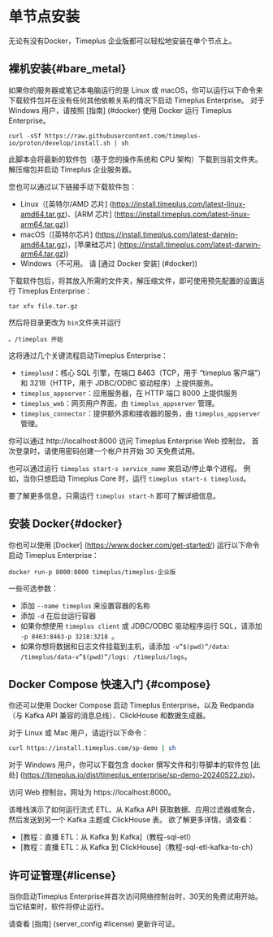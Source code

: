# 单节点安装

无论有没有Docker，Timeplus 企业版都可以轻松地安装在单个节点上。

## 裸机安装{#bare_metal}

如果你的服务器或笔记本电脑运行的是 Linux 或 macOS，你可以运行以下命令来下载软件包并在没有任何其他依赖关系的情况下启动 Timeplus Enterprise。 对于 Windows 用户，请按照 [指南] (#docker) 使用 Docker 运行 Timeplus Enterprise。

```shell
curl -sSf https://raw.githubusercontent.com/timeplus-io/proton/develop/install.sh | sh
```

此脚本会将最新的软件包（基于您的操作系统和 CPU 架构）下载到当前文件夹。 解压缩包并启动 Timeplus 企业服务器。

您也可以通过以下链接手动下载软件包：

- Linux（[英特尔/AMD 芯片] (https://install.timeplus.com/latest-linux-amd64.tar.gz)、[ARM 芯片] (https://install.timeplus.com/latest-linux-arm64.tar.gz)）
- macOS（[英特尔芯片] (https://install.timeplus.com/latest-darwin-amd64.tar.gz)，[苹果硅芯片] (https://install.timeplus.com/latest-darwin-arm64.tar.gz))
- Windows（不可用。 请 [通过 Docker 安装] (#docker))

下载软件包后，将其放入所需的文件夹，解压缩文件，即可使用预先配置的设置运行 Timeplus Enterprise：

```shell
tar xfv file.tar.gz
```

然后将目录更改为 `bin`文件夹并运行

```shell
。/timeplus 开始
```

这将通过几个关键流程启动Timeplus Enterprise：

- `timeplusd`：核心 SQL 引擎，在端口 8463（TCP，用于 “timeplus 客户端”）和 3218（HTTP，用于 JDBC/ODBC 驱动程序）上提供服务。
- `timeplus_appserver`：应用服务器，在 HTTP 端口 8000 上提供服务
- `timeplus_web`：网页用户界面，由 `timeplus_appserver` 管理。
- `timeplus_connector`：提供额外源和接收器的服务，由 `timeplus_appserver` 管理。

你可以通过 http://localhost:8000 访问 Timeplus Enterprise Web 控制台。 首次登录时，请使用密码创建一个帐户并开始 30 天免费试用。

也可以通过运行 `timeplus start-s service_name` 来启动/停止单个进程。 例如，当你只想启动 Timeplus Core 时，运行 `timeplus start-s timeplusd`。

要了解更多信息，只需运行 `timeplus start-h` 即可了解详细信息。

## 安装 Docker{#docker}

你也可以使用 [Docker] (https://www.docker.com/get-started/) 运行以下命令启动 Timeplus Enterprise：

```shell
docker run-p 8000:8000 timeplus/timeplus-企业版
```

一些可选参数：

- 添加 `--name timeplus` 来设置容器的名称
- 添加 `-d` 在后台运行容器
- 如果你想使用 `timeplus client` 或 JDBC/ODBC 驱动程序运行 SQL，请添加 `-p 8463:8463-p 3218:3218 `。
- 如果你想将数据和日志文件挂载到主机，请添加 `-v”$(pwd)“/data: /timeplus/data-v”$(pwd)“/logs: /timeplus/logs`。

## Docker Compose 快速入门 {#compose}

你还可以使用 Docker Compose 启动 Timeplus Enterprise，以及 Redpanda（与 Kafka API 兼容的消息总线）、ClickHouse 和数据生成器。

对于 Linux 或 Mac 用户，请运行以下命令：

```bash
curl https://install.timeplus.com/sp-demo | sh
```

对于 Windows 用户，你可以下载包含 docker 撰写文件和引导脚本的软件包 [此处] (https://timeplus.io/dist/timeplus_enterprise/sp-demo-20240522.zip)。

访问 Web 控制台，网址为 https://localhost:8000。

该堆栈演示了如何运行流式 ETL、从 Kafka API 获取数据、应用过滤器或聚合，然后发送到另一个 Kafka 主题或 ClickHouse 表。 欲了解更多详情，请查看：

- [教程：直播 ETL：从 Kafka 到 Kafka]（教程-sql-etl）
- [教程：直播 ETL：从 Kafka 到 ClickHouse]（教程-sql-etl-kafka-to-ch）

## 许可证管理{#license}

当你启动Timeplus Enterprise并首次访问网络控制台时，30天的免费试用开始。 当它结束时，软件将停止运行。

请查看 [指南] (server_config #license) 更新许可证。
